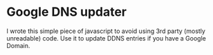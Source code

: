 # Google DNS updater
I wrote this simple piece of javascript to avoid using 3rd party (mostly unreadable) code.
Use it to update DDNS entries if you have a Google Domain.

